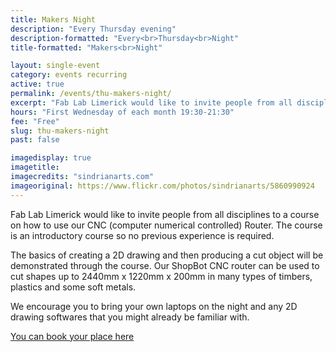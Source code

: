 ```yaml
---
title: Makers Night
description: "Every Thursday evening"
description-formatted: "Every<br>Thursday<br>Night"
title-formatted: "Makers<br>Night"

layout: single-event
category: events recurring
active: true
permalink: /events/thu-makers-night/
excerpt: "Fab Lab Limerick would like to invite people from all disciplines to a course on how to use our CNC Router. No previous experience is required"
hours: "First Wednesday of each month 19:30-21:30"
fee: "Free"
slug: thu-makers-night
past: false

imagedisplay: true
imagetitle:
imagecredits: "sindrianarts.com"
imageoriginal: https://www.flickr.com/photos/sindrianarts/5860990924
---
```


Fab Lab Limerick would like to invite people from all disciplines to a course on how to use our CNC (computer numerical controlled) Router. The course is an introductory course so no previous experience is required.

The basics of creating a 2D drawing and then producing a cut object will be demonstrated through the course. Our ShopBot CNC router can be used to cut shapes up to 2440mm x 1220mm x 200mm in many types of timbers, plastics and some soft metals.

We encourage you to bring your own laptops on the night and any 2D drawing softwares that you might already be familiar with.

[You can book your place here](http://fablablimerick.ticketleap.com/introduction-to-cnc-routing/)
